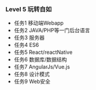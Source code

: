 ### Level 5 玩转自如
+ 任务1  移动端Webapp
+ 任务2 JAVA/PHP等一门后台语言
+ 任务3 服务器
+ 任务4 ES6
+ 任务5 React/reactNative
+ 任务6 数据库/数据结构
+ 任务7 AngularJs/Vue.js
+ 任务8 设计模式
+ 任务9 Web安全